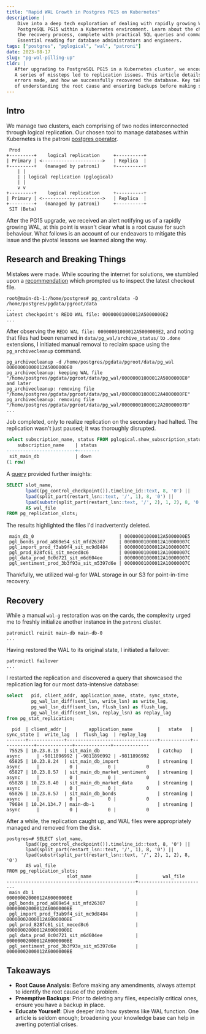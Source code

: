 ```yaml
---
title: "Rapid WAL Growth in Postgres PG15 on Kubernetes"
description: |
    Dive into a deep tech exploration of dealing with rapidly growing Write-Ahead Logging (WAL) in 
    PostgreSQL PG15 within a Kubernetes environment. Learn about the challenges, mistakes made, and 
    the recovery process, complete with practical SQL queries and commands. 
    Essential reading for database administrators and engineers.
tags: ["postgres", "pglogical", "wal", "patroni"]
date: 2023-08-17
slug: "pg-wal-pilling-up"
tldr: |
   After upgrading to PostgreSQL PG15 in a Kubernetes cluster, we encountered rapid WAL growth. 
   A series of missteps led to replication issues. This article details the investigation process, 
   errors made, and how we successfully recovered the database. Key takeaways emphasize the importance 
   of understanding the root cause and ensuring backups before making significant changes.
--- 
```


## Intro

We manage two clusters, each comprising of two nodes interconnected through logical replication. 
Our chosen tool to manage databases within Kubernetes is the patroni [postgres operator][3].

```
 Prod                   
+---------+    logical replication     +----------+
| Primary | <---------------------->   | Replica  |
+---------+   (managed by patroni)     +----------+
    | |
    | | logical replication (pglogical)
    | |
    v v
+---------+    logical replication     +----------+
| Primary | <---------------------->   | Replica  |
+---------+   (managed by patroni)     +----------+
 SIT (Beta)
```

After the PG15 upgrade, we received an alert notifying us of a rapidly growing WAL,
at this point is wasn't clear what is a root cause for such behaviour. 
What follows is an account of our endeavors to mitigate this issue and the pivotal 
lessons we learned along the way.

## Research and Breaking Things

Mistakes were made. While scouring the internet for solutions, 
we stumbled upon a [recommendation][1] which prompted us to inspect the latest checkout file.

```
root@main-db-1:/home/postgres# pg_controldata -D /home/postgres/pgdata/pgroot/data
...
Latest checkpoint's REDO WAL file: 00000001000012A5000000E2
...
```

After observing the `REDO WAL file: 00000001000012A5000000E2`, and noting that files
had been renamed in `data/pg_wal/archive_status/` to `.done` extensions, 
I initiated manual removal to reclaim space using the `pg_archivecleanup` command.

```
pg_archivecleanup -d /home/postgres/pgdata/pgroot/data/pg_wal 00000001000012A5000000E0
pg_archivecleanup: keeping WAL file "/home/postgres/pgdata/pgroot/data/pg_wal/00000001000012A5000000E0" and later
pg_archivecleanup: removing file "/home/postgres/pgdata/pgroot/data/pg_wal/00000001000012A4000000FE"
pg_archivecleanup: removing file "/home/postgres/pgdata/pgroot/data/pg_wal/00000001000012A20000007D"
...
```

Job completed, only to realize replication on the secondary had halted. 
The replication wasn't just paused; it was thoroughly disrupted.

```sql
select subscription_name, status FROM pglogical.show_subscription_status();
    subscription_name    | status
-------------------------+--------
 sit_main_db             | down
(1 row)
```

A [query][2] provided further insights:

```sql
SELECT slot_name,
       lpad((pg_control_checkpoint()).timeline_id::text, 8, '0') ||
       lpad(split_part(restart_lsn::text, '/', 1), 8, '0') ||
       lpad(substr(split_part(restart_lsn::text, '/', 2), 1, 2), 8, '0')
       AS wal_file
FROM pg_replication_slots;
```

The results highlighted the files I'd inadvertently deleted. 

```
 main_db_0                               | 00000001000012A5000000E5
 pgl_bonds_prod_a869e54_sit_mfd26307     | 00000001000012A10000007C
 pgl_import_prod_f3ab9f4_sit_mc9d8484    | 00000001000012A10000007C
 pgl_prod_828fc61_sit_meced8c6           | 00000001000012A10000007C
 pgl_data_prod_0c0d721_sit_m6d604ee      | 00000001000012A10000007C
 pgl_sentiment_prod_3b3f93a_sit_m5397d6e | 00000001000012A10000007C
```

Thankfully, we utilized wal-g for WAL storage in our S3 for point-in-time recovery.

## Recovery

While a manual `wal-g` restoration was on the cards, the complexity urged me to freshly 
initialize another instance in the `patroni` cluster.

```shell
patronictl reinit main-db main-db-0
...
```

Having restored the WAL to its original state, I initiated a failover:

```shell
patronictl failover
...
```

I restarted the replication and discovered a query that showcased the replication lag for our most data-intensive database:

```sql
select   pid, client_addr, application_name, state, sync_state,
         pg_wal_lsn_diff(sent_lsn, write_lsn) as write_lag,
         pg_wal_lsn_diff(sent_lsn, flush_lsn) as flush_lag,
         pg_wal_lsn_diff(sent_lsn, replay_lsn) as replay_lag
from pg_stat_replication;
```

```
  pid  | client_addr |        application_name         |   state   | sync_state |  write_lag  |  flush_lag  | replay_lag
-------+-------------+---------------------------------+-----------+------------+-------------+-------------+-------------
 75525 | 10.23.8.19  | sit_main_db                     | catchup   | async      | -9811896992 | -9811896992 | -9811896992
 65825 | 10.23.8.24  | sit_main_db_import              | streaming | async      |           0 |           0 |           0
 65827 | 10.23.8.57  | sit_main_db_market_sentiment    | streaming | async      |           0 |           0 |           0
 65828 | 10.23.8.40  | sit_main_db_market_data         | streaming | async      |           0 |           0 |           0
 65826 | 10.23.8.57  | sit_main_db_bonds               | streaming | async      |           0 |           0 |           0
 79684 | 10.24.134.7 | main-db-1                       | streaming | async      |           0 |           0 |           0
```

After a while, the replication caught up, and WAL files were appropriately managed and removed from the disk.

```
postgres=# SELECT slot_name,
       lpad((pg_control_checkpoint()).timeline_id::text, 8, '0') ||
       lpad(split_part(restart_lsn::text, '/', 1), 8, '0') ||
       lpad(substr(split_part(restart_lsn::text, '/', 2), 1, 2), 8, '0')
       AS wal_file
FROM pg_replication_slots;
                      slot_name                |         wal_file
-----------------------------------------------+-------------------------
 main_db_1                                     | 00000002000012A6000000BE
 pgl_bonds_prod_a869e54_sit_mfd26307           | 00000002000012A6000000BE
 pgl_import_prod_f3ab9f4_sit_mc9d8484          | 00000002000012A6000000BE
 pgl_prod_828fc61_sit_meced8c6                 | 00000002000012A6000000BE
 pgl_data_prod_0c0d721_sit_m6d604ee            | 00000002000012A6000000BE
 pgl_sentiment_prod_3b3f93a_sit_m5397d6e       | 00000002000012A6000000BE
```

## Takeaways

- **Root Cause Analysis**: Before making any amendments, always attempt to identify the root cause of the problem.
- **Preemptive Backups**: Prior to deleting any files, especially critical ones, ensure you have a backup in place.
- **Educate Yourself**: Dive deeper into how systems like WAL function. One article is seldom enough; broadening your knowledge base can help in averting potential crises.


[1]: https://www.postgresql.fastware.com/blog/how-to-solve-the-problem-if-pg-wal-is-full
[2]: https://stackoverflow.com/questions/49539938/postgres-wal-file-not-getting-deleted
[3]: https://github.com/zalando/postgres-operator
